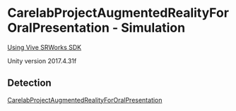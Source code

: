 # CarelabProjectAugmentedRealityForOralPresentation - Simulation

[Using Vive SRWorks SDK](https://developer.vive.com/resources/knowledgebase/intro-vive-srworks-sdk/)

Unity version 2017.4.31f

## Detection

[CarelabProjectAugmentedRealityForOralPresentation](https://github.com/BastienGermain/CarelabProjectAugmentedRealityForOralPresentation)
